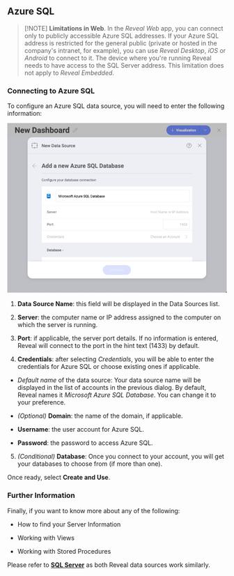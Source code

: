 ## Azure SQL

>[!NOTE] **Limitations in Web**. In the *Reveal Web* app, you can connect only to publicly accessible Azure SQL addresses. If your Azure SQL address is restricted for the general public (private or hosted in the company's intranet, for example), you can use *Reveal Desktop*, *iOS* or *Android* to connect to it. The device where you're running Reveal needs to have access to the SQL Server address. This limitation does not apply to *Reveal Embedded*.

### Connecting to Azure SQL

To configure an Azure SQL data source, you will need to enter the following information:

<img src="images/enter-Azure-SQL-details.png" alt="Opening Reveal's AzureSQL data source configuration screen" class="responsive-img"/>

1.  **Data Source Name**: this field will be displayed in the Data
    Sources list.

2.  **Server**: the computer name or IP address assigned to the computer
    on which the server is running.

3.  **Port**: if applicable, the server port details. If no information
    is entered, Reveal will connect to the port in the hint text (1433)
    by default.

4.  **Credentials**: after selecting *Credentials*, you will be able to enter the credentials for Azure SQL or choose existing ones if applicable.

  - *Default name* of the data source: Your data source name will be displayed in the list of accounts in the previous dialog. By default, Reveal names it *Microsoft Azure SQL Database*. You can change it to your preference.

  - *(Optional)* **Domain**: the name of the domain, if applicable.

  - **Username**: the user account for Azure SQL.

  - **Password**: the password to access Azure SQL.

5.  *(Conditional)* **Database**: Once you connect to your account, you
    will get your databases to choose from (if more than one).

Once ready, select **Create and Use**.

### Further Information

Finally, if you want to know more about any of the following:

  - How to find your Server Information

  - Working with Views

  - Working with Stored Procedures

Please refer to [**SQL Server**](microsoft-sql-server.html#how-to-find-server) as both Reveal data sources work similarly.
